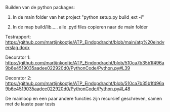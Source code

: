 Builden van de python packages:

1. In de main folder van het project "python setup.py build_ext -i"

2. In de map build/lib..... alle .pyd files copieren naar de main folder

Testrapport: https://github.com/martijnkootje/ATP_Eindopdracht/blob/main/atp%20eindverslag.docx

Decorator 1:
https://github.com/martijnkootje/ATP_Eindopdracht/blob/510ca7b35b1f496a9b6e4519035aadee022920d0/PythonCode/Python.py#L39

Decorator 2:
https://github.com/martijnkootje/ATP_Eindopdracht/blob/510ca7b35b1f496a9b6e4519035aadee022920d0/PythonCode/Python.py#L48

De mainloop en een paar andere functies zijn recursief geschreven, samen met de laaste paar tests
